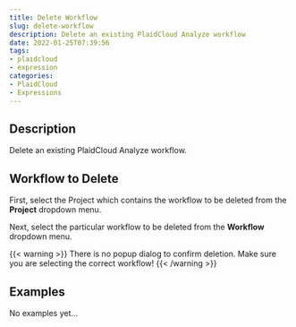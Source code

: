 ```yaml
---
title: Delete Workflow
slug: delete-workflow
description: Delete an existing PlaidCloud Analyze workflow
date: 2022-01-25T07:39:56
tags:
- plaidcloud
- expression
categories:
- PlaidCloud
- Expressions
---
```



## Description


Delete an existing PlaidCloud Analyze workflow.



## Workflow to Delete


First, select the Project which contains the workflow to be deleted from the **Project** dropdown menu.



Next, select the particular workflow to be deleted from the **Workflow** dropdown menu.


{{< warning >}}
There is no popup dialog to confirm deletion. Make sure you are selecting the correct workflow!
{{< /warning >}}



## Examples

No examples yet...

